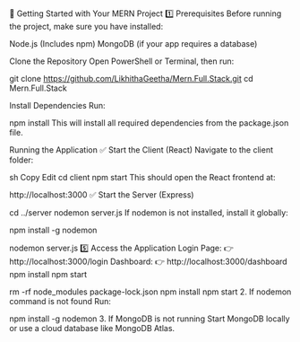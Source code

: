 🚀 Getting Started with Your MERN Project
1️⃣ Prerequisites
Before running the project, make sure you have installed:

Node.js (Includes npm)
MongoDB (if your app requires a database)

Clone the Repository
Open PowerShell or Terminal, then run:

git clone https://github.com/LikhithaGeetha/Mern.Full.Stack.git
cd Mern.Full.Stack

 Install Dependencies
Run:

npm install
This will install all required dependencies from the package.json file.

Running the Application
✅ Start the Client (React)
Navigate to the client folder:

sh
Copy
Edit
cd client
npm start
This should open the React frontend at:


http://localhost:3000
✅ Start the Server (Express)

cd ../server
nodemon server.js
If nodemon is not installed, install it globally:


npm install -g nodemon

nodemon server.js
5️⃣ Access the Application
Login Page:
👉 http://localhost:3000/login
Dashboard:
👉 http://localhost:3000/dashboard
npm install
npm start


rm -rf node_modules package-lock.json
npm install
npm start
2. If nodemon command is not found
Run:


npm install -g nodemon
3. If MongoDB is not running
Start MongoDB locally or use a cloud database like MongoDB Atlas.

